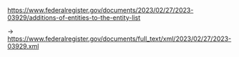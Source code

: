 https://www.federalregister.gov/documents/2023/02/27/2023-03929/additions-of-entities-to-the-entity-list

-> https://www.federalregister.gov/documents/full_text/xml/2023/02/27/2023-03929.xml 
